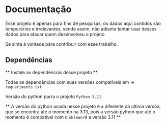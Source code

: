 # Documentação

Esse projeto é apenas para fins de pesquisas, os dados aqui contidos são temporários e irrelevantes, sendo assim, não adianta tentar usar desses dados para atacar quem desenvolveu o projeto

Se sinta à vontade para contribuir com esse trabalho.


## Dependências

** Instale as dependências desse projeto **

Todas as dependências com suas versões compatíveis em -> `requeriments.txt`

Versão do python parra o projeto `Python 3.11`

** A versão do python usada nesse projeto é a diferente da ultima versõa, que se encontra até o momento na 3.13, pois a versão python que até o momento é compatível com o `skleanr`é a versão 3.11 **

